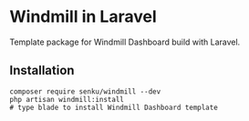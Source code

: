 # Windmill in Laravel

Template package for Windmill Dashboard build with Laravel.

## Installation

```
composer require senku/windmill --dev
php artisan windmill:install
# type blade to install Windmill Dashboard template
```